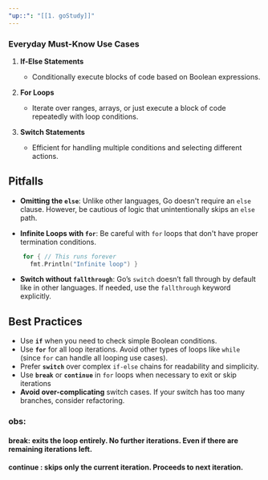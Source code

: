 ```yaml
---
"up::": "[[1. goStudy]]"
---
```



### Everyday Must-Know Use Cases 

1. **If-Else Statements**
   - Conditionally execute blocks of code based on Boolean expressions.

2. **For Loops**
   - Iterate over ranges, arrays, or just execute a block of code repeatedly with loop conditions.

3. **Switch Statements**
   - Efficient for handling multiple conditions and selecting different actions.


## Pitfalls

- **Omitting the `else`**: Unlike other languages, Go doesn't require an `else` clause. However, be cautious of logic that unintentionally skips an `else` path.
    
- **Infinite Loops with `for`**: Be careful with `for` loops that don't have proper termination conditions.
    

    
```go
    for { // This runs forever   
      fmt.Println("Infinite loop") }
```
    
- **Switch without `fallthrough`**: Go’s `switch` doesn’t fall through by default like in other languages. If needed, use the `fallthrough` keyword explicitly.
## Best Practices

- Use **`if`** when you need to check simple Boolean conditions.
- Use **`for`** for all loop iterations. Avoid other types of loops like `while` (since `for` can handle all looping use cases).
- Prefer **`switch`** over complex `if-else` chains for readability and simplicity.
- Use **`break`** or **`continue`** in `for` loops when necessary to exit or skip iterations
- **Avoid over-complicating** switch cases. If your switch has too many branches, consider refactoring.

### obs: 
####  **break**: exits the loop entirely. No further iterations. Even if there are remaining iterations left.


####  **continue** :  skips only the current iteration. Proceeds to next iteration.
